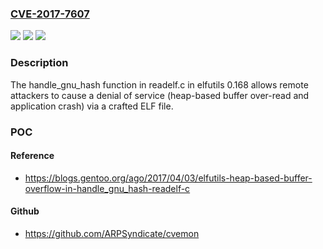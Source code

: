 ### [CVE-2017-7607](https://cve.mitre.org/cgi-bin/cvename.cgi?name=CVE-2017-7607)
![](https://img.shields.io/static/v1?label=Product&message=n%2Fa&color=blue)
![](https://img.shields.io/static/v1?label=Version&message=n%2Fa&color=blue)
![](https://img.shields.io/static/v1?label=Vulnerability&message=n%2Fa&color=brighgreen)

### Description

The handle_gnu_hash function in readelf.c in elfutils 0.168 allows remote attackers to cause a denial of service (heap-based buffer over-read and application crash) via a crafted ELF file.

### POC

#### Reference
- https://blogs.gentoo.org/ago/2017/04/03/elfutils-heap-based-buffer-overflow-in-handle_gnu_hash-readelf-c

#### Github
- https://github.com/ARPSyndicate/cvemon

